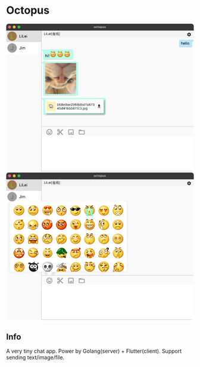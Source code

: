 # Octopus

![p0]
![p1]

## Info

A very tiny chat app. Power by Golang(server) + Flutter(client). Support sending text/image/file.

[p0]:./s0.jpg
[p1]:./s1.jpg
